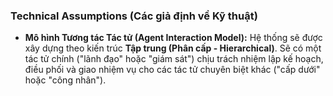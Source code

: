 ### **Technical Assumptions (Các giả định về Kỹ thuật)**

* **Mô hình Tương tác Tác tử (Agent Interaction Model):** Hệ thống sẽ được xây dựng theo kiến trúc **Tập trung (Phân cấp - Hierarchical)**. Sẽ có một tác tử chính ("lãnh đạo" hoặc "giám sát") chịu trách nhiệm lập kế hoạch, điều phối và giao nhiệm vụ cho các tác tử chuyên biệt khác ("cấp dưới" hoặc "công nhân").
